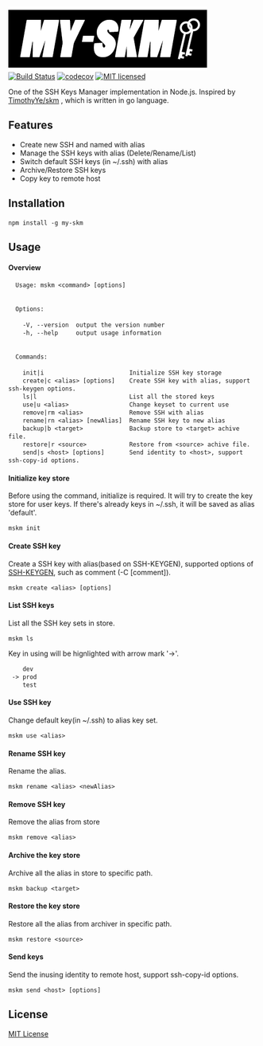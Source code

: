 ![](./img/logo.png)  
[![Build Status](https://travis-ci.org/samcsf/my-skm.svg?branch=dev)](https://travis-ci.org/samcsf/my-skm)
[![codecov](https://codecov.io/gh/samcsf/my-skm/branch/dev/graph/badge.svg)](https://codecov.io/gh/samcsf/my-skm)
[![MIT licensed](https://img.shields.io/dub/l/vibe-d.svg)](LICENSE) 

One of the SSH Keys Manager implementation in Node.js. Inspired by [TimothyYe/skm](https://github.com/TimothyYe/skm/blob/master/README.md) , which is written in go language.

## Features

- Create new SSH and named with alias
- Manage the SSH keys with alias (Delete/Rename/List)
- Switch default SSH keys (in ~/.ssh) with alias
- Archive/Restore SSH keys
- Copy key to remote host

## Installation
```shell
npm install -g my-skm
```

## Usage
#### Overview
```
  Usage: mskm <command> [options]


  Options:

    -V, --version  output the version number
    -h, --help     output usage information


  Commands:

    init|i                        Initialize SSH key storage
    create|c <alias> [options]    Create SSH key with alias, support ssh-keygen options.
    ls|l                          List all the stored keys
    use|u <alias>                 Change keyset to current use
    remove|rm <alias>             Remove SSH with alias
    rename|rn <alias> [newAlias]  Rename SSH key to new alias
    backup|b <target>             Backup store to <target> achive file.
    restore|r <source>            Restore from <source> achive file.
    send|s <host> [options]       Send identity to <host>, support ssh-copy-id options.
```
#### Initialize key store
Before using the command, initialize is required. It will try to create the key store for user keys. If there's already keys in ~/.ssh, it will be saved as alias 'default'.
```
mskm init
```
#### Create SSH key
Create a SSH key with alias(based on SSH-KEYGEN), supported options of [SSH-KEYGEN](https://www.ssh.com/ssh/keygen/), such as comment (-C [comment]).
```
mskm create <alias> [options]
```
#### List SSH keys
List all the SSH key sets in store.
```
mskm ls
```
Key in using will be hignlighted with arrow mark '->'.
```
    dev
 -> prod
    test
```
#### Use SSH key
Change default key(in ~/.ssh) to alias key set.
```
mskm use <alias>
```
#### Rename SSH key
Rename the alias.
```
mskm rename <alias> <newAlias>
```
#### Remove SSH key
Remove the alias from store
```
mskm remove <alias>
```

#### Archive the key store
Archive all the alias in store to specific path.
```
mskm backup <target>
```
#### Restore the key store
Restore all the alias from archiver in specific path.
```
mskm restore <source>
```
#### Send keys
Send the inusing identity to remote host, support ssh-copy-id options.
```
mskm send <host> [options]
```

## License

[MIT License](https://github.com/samcsf/my-skm/blob/dev/LICENSE)
